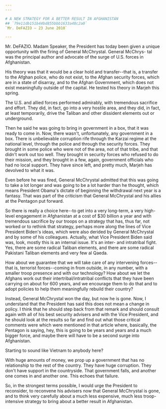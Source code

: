 ```yaml
---
---

# A NEW STRATEGY FOR A BETTER RESULT IN AFGHANISTAN
## `79e11db151b44bd855bbb1633a48c2a0`
`Mr. DeFAZIO — 23 June 2010`

---
```



Mr. DeFAZIO. Madam Speaker, the President has today been given a 
unique opportunity with the firing of General McChrystal. General 
McChrys-
tal was the principal author and advocate of the surge of U.S. forces 
in Afghanistan.

His theory was that it would be a clear hold and transfer--that is, a 
transfer to the Afghan police, who do not exist, to the Afghan security 
forces, which are in a state of disarray, and to the Afghan Government, 
which does not exist meaningfully outside of the capital. He tested his 
theory in Marjeh this spring.

The U.S. and allied forces performed admirably, with tremendous 
sacrifice and effort. They did, in fact, go into a very hostile area, 
and they did, in fact, at least temporarily, drive the Taliban and 
other dissident elements out or underground.

Then he said he was going to bring in government in a box, that it 
was ready to come in. Now, there wasn't, unfortunately, any government 
in a box. There is unbelievable corruption rife through the Karzai 
regime at the national level, through the police and through the 
security forces. They brought in some police who were not of the area, 
not of that tribe, and that didn't work out too well. They brought in 
security forces who refused to do their mission, and they brought in a 
few, again, government officials who had no local support. They have 
since left, and pretty much, Marjeh has devolved to what it was.

Even before he was fired, General McChrystal admitted that this was 
going to take a lot longer and was going to be a lot harder than he 
thought, which means President Obama's dictate of beginning the 
withdrawal next year is a fantasy. That was part of the criticism that 
General McChrystal and his allies at the Pentagon put forward.

So there is really a choice here--to get into a very long-term, a 
very high-level engagement in Afghanistan at a cost of $30 billion a 
year and with tremendous sacrifice by our troops on a strategy that 
has, thus far, not worked or to rethink that strategy, perhaps more 
along the lines of Vice President Biden's ideas, which were also 
derided by General McChrystal and by some of his colleagues. Actually, 
what Vice President Biden said was, look, mostly this is an internal 
issue. It's an inter- and intratribal fight. Yes, there are some 
radical Taliban elements, and there are some radical Pakistani Taliban 
elements and very few al Qaeda.

How about we guarantee that we will take care of any intervening 
forces--that is, terrorist forces--coming in from outside, in any 
number, with a smaller troop presence and with our technology? How 
about we let the Afghans work out their intertribal/intratribal 
conflicts that they have been carrying on about for 600 years, and we 
encourage them to do that and to adopt policies to help them 
meaningfully rebuild their country?

Instead, General McChrystal won the day, but now he is gone. Now, I 
understand that the President has said this does not mean a change in 
policy. I think that he should step back from that remark and should 
consult again with all of his best security advisers and with the Vice 
President, and he should look at the results so far and find out what 
those critical comments were which were mentioned in that article 
where, basically, the Pentagon is saying, hey, this is going to be 
years and years and a much bigger force, and maybe there will have to 
be a second surge into Afghanistan.

Starting to sound like Vietnam to anybody here?

With huge amounts of money, we prop up a government that has no 
relationship to the rest of the country. They have huge corruption. 
They don't have support in the countryside. That government falls, and 
another one comes in and another one. This echoes that failure.

So, in the strongest terms possible, I would urge the President to 
reconsider, to reconvene his advisers now that General McChrystal is 
gone, and to think very carefully about a much less expensive, much 
less troop-intensive strategy to bring about a better result in 
Afghanistan.
